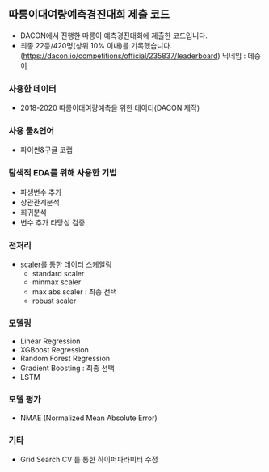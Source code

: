 ## 따릉이대여량예측경진대회 제출 코드
 
* DACON에서 진행한 따릉이 예측경진대회에 제출한 코드입니다.
* 최종 22등/420명(상위 10% 이내)를 기록했습니다.
(https://dacon.io/competitions/official/235837/leaderboard)
닉네임 : 데숭이

### 사용한 데이터
* 2018-2020 따릉이대여량예측을 위한 데이터(DACON 제작) 

### 사용 툴&언어
* 파이썬&구글 코랩

### 탐색적 EDA를 위해 사용한 기법
* 파생변수 추가
* 상관관계분석
* 회귀분석
* 변수 추가 타당성 검증

### 전처리
* scaler를 통한 데이터 스케일링 
    * standard scaler
    - minmax scaler
    - max abs scaler : 최종 선택
    - robust scaler

### 모델링
* Linear Regression
* XGBoost Regression
* Random Forest Regression
* Gradient Boosting : 최종 선택
* LSTM 

### 모델 평가
* NMAE (Normalized Mean Absolute Error)

### 기타
* Grid Search CV 를 통한 하이퍼파라미터 수정
 



